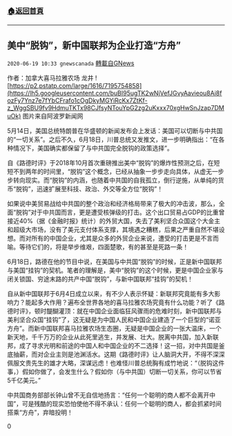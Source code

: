 ###  [:house:返回首頁](https://github.com/ourhimalayas/txt)
---

## 美中“脱钩”，新中国联邦为企业打造“方舟”
`2020-06-19 10:33 gnewscanada` [轉載自GNews](https://gnews.org/zh-hant/239464/)

作者：加拿大喜马拉雅农场 龙井
![https://p2.pstatp.com/large/1616/7195754858](https://lh5.googleusercontent.com/buBI95ugTK2wNjVefJGvyAavieou8Ai8fozFy7Ynz7e7fYbCFrafo1cOgDkyMGYiRcKx7ZtKf-z_WggSBU9fv9HdmuTKTx98CJfsyNTouYpG2zg2uKxxx70xgHwSnJzap7DMuOk)
图片来自阿波罗新闻网

5月14日，美国总统特朗普在华盛顿的新闻发布会上发话：美国可以切断与中共国的“一切关系”。之后不久，6月18日，川普总统又发推文，进一步明确指出：“在各种情况下，美国确实都保留了与中共国完全脱钩的政策选择”。

自《路德时评》于2018年10月首次重磅推出美中“脱钩”的爆炸性预测之后，在短短不到两年的时间里，“脱钩”这个概念，已经从抽象一步步走向具体，从虚无一步步转向现实。而“脱钩”的内涵，也随着中共国的自我孤立，倒行逆施，从单纯的货币“脱钩”，迅速扩展至科技、政治、外交等全方位“脱钩”！

如果说中美贸易战给中共国的整个政治和经济格局带来了极大的冲击波，那么，全面“脱钩”对于中共国而言，更是遭受核弹级的打击。这个出口贸易占GDP的比重曾接近40%（据《金融时报》统计）的外贸大国，失去了美利坚合众国这个大金主和超级大市场，没有了美元支付体系支撑，其境遇之糟糕，后果之严重自然不堪设想。而对所有的中国企业，尤其是众多的外贸企业来说，遭受的打击更是不言而喻。等待它们的，将是举步维艰，四面楚歌，有的甚至是死路一条！

6月18日，路德在他的节目中说，在美国与中共国“脱钩”的时候，正是新中国联邦与美国“挂钩”的契机。笔者的理解是，美中“脱钩”的这个时候，更是中国企业家与闭关锁国、穷途末路的共产中国“脱钩”，与新中国联邦“挂钩”的契机！

自从新中国联邦于6月4日成立以来，有不少人表示怀疑：新联邦究竟能有多大影响力？能起多大作用？遍布全世界各地的喜马拉雅农场究竟有什么功能？听了《路德时评》，顿时醍醐灌顶：就在中国企业面临狂风骤雨的危难时刻，新中国联邦与美利坚合众国“挂钩”了，这无疑是为中国人民和中国企业建造了一个巨型的“诺亚方舟”。而新中国联邦喜马拉雅农场生态圈，无疑是中国企业的一张大温床，一个新天地，千千万万的企业从此死里逃生，并发展、壮大。脱离中共国，加入新联邦，成了寻求光明和前途的中国人和中国企业的不二选择！这一招，对中共国是釜底抽薪，而对企业主则是池渊活水。这期《路德时评》让人脑洞大开，不得不深深佩服文贵先生的雄才大略，深谋远虑！也难怪川普总统胸有成竹地说：“（脱钩这件事，）假如你做了，会发生什么？假如你（与中共国）切断一切关系，你可以节省5千亿美元。”

中共国商务部部长钟山曾不无自信地扬言：“任何一个聪明的商人都不会离开中国”，可是残酷的现实恐怕使他不得不承认：任何一个聪明的商人，都会抓紧时间搭乘“方舟”，弃暗投明！

0
